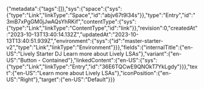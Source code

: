 {"metadata":{"tags":[]},"sys":{"space":{"sys":{"type":"Link","linkType":"Space","id":"abjv67t9l34s"}},"type":"Entry","id":"3mB7xPgGM0jJwAQsYhRKif","contentType":{"sys":{"type":"Link","linkType":"ContentType","id":"link"}},"revision":0,"createdAt":"2023-10-13T13:40:14.132Z","updatedAt":"2023-10-13T13:40:51.939Z","environment":{"sys":{"id":"master-starter-v2","type":"Link","linkType":"Environment"}}},"fields":{"internalTitle":{"en-US":"Lively Starter DJ Learn more about Lively LSAs"},"variant":{"en-US":"Button - Contained"},"linkedContent":{"en-US":{"sys":{"type":"Link","linkType":"Entry","id":"36E6TQCwE9QNOkT7YkLgdy"}}},"text":{"en-US":"Learn more about Lively LSAs"},"iconPosition":{"en-US":"Right"},"target":{"en-US":"Default"}}}